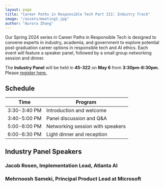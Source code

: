 ```yaml
---
layout: page
title: "Career Paths in Responsible Tech Part III: Industry Track"
image: "/assets/meeting1.jpg"
author: "Aurora Zhang"
---
```



Our Spring 2024 series in Career Paths in Responsible Tech is designed to convene experts in industry, academia, and government to explore potential post-graduation career options in responsible tech and AI ethics. Each event will 
feature a speaker panel, followed by a small group networking session and dinner. 

The **Industry Panel** will be held in **45-322** on **May 6** from **3:30pm-6:30pm.** Please [register here.](https://forms.gle/qUGBBqNrvtxE6m87A])



## Schedule


|Time|Program|
|---|---|
|3:30-3:40 PM|Introduction and welcome|
|3:40-5:00 PM|Panel discussion and Q&A|
|5:00-6:00 PM|Networking session with speakers|
|6:00-6:30 PM|Light dinner and reception|


## Industry Panel Speakers

### Jacob Rosen, Implementation Lead, Atlanta AI
### Mehrnoosh Sameki, Principal Product Lead at Microsoft


